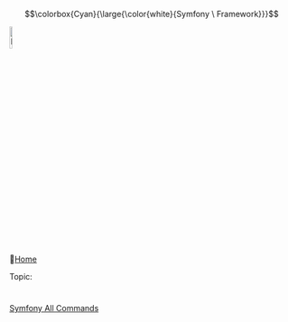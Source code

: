 $$\colorbox{Cyan}{\large{\color{white}{Symfony \ Framework}}}$$

<img src="#" alt="Docker Image Loading....." width="10%">

:link:[Home](all-file-links.md)     


<a name="top"></a>
Topic: 
#
 [Symfony All Commands](#symfony-cmds) 
 
  
#  
